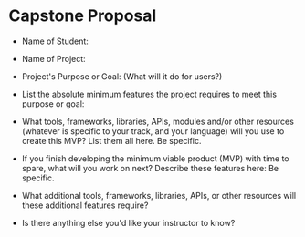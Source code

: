 # Capstone Proposal

* Name of Student:

* Name of Project:

* Project's Purpose or Goal: (What will it do for users?)

* List the absolute minimum features the project requires to meet this purpose or goal:

* What tools, frameworks, libraries, APIs, modules and/or other resources (whatever is specific to your track, and your language) will you use to create this MVP? List them all here. Be specific.

* If you finish developing the minimum viable product (MVP) with time to spare, what will you work on next? Describe these features here: Be specific.

* What additional tools, frameworks, libraries, APIs, or other resources will these additional features require?

* Is there anything else you'd like your instructor to know?
